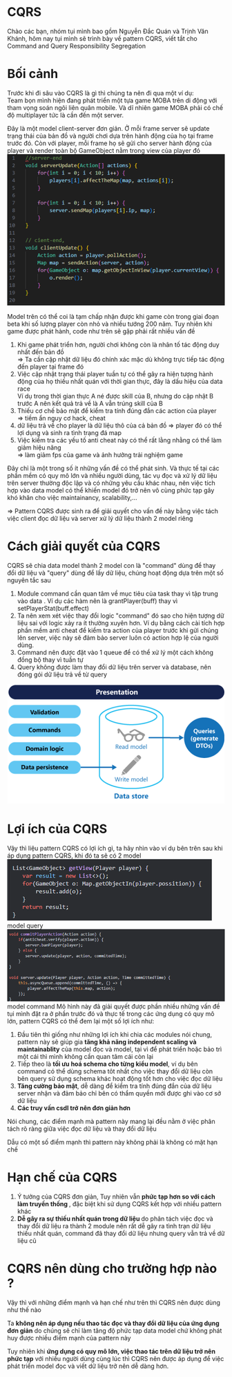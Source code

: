 # CQRS 


Chào các bạn, nhóm tụi mình bao gồm Nguyễn Đắc Quán và Trịnh Văn Khánh, hôm nay tụi mình sẽ trình bày về pattern CQRS, viết tắt cho Command and Query Responsibility Segregation
<h1>Bối cảnh </h1>
Trước khi đi sâu vào CQRS là gì thì chúng ta nên đi qua một ví dụ: <br>
Team bọn mình hiện đang phát triển một tựa game MOBA trên di động với tham vọng soán ngôi liên quân mobile. Và dĩ nhiên game MOBA phải có chế độ multiplayer tức là cần đến một server. <br>

Đây là một model client-server đơn giản. Ở mỗi frame server sẽ update trạng thái của bản đồ và người chơi dựa trên hành động của họ tại frame trước đó. Còn với player, mỗi frame họ sẽ gửi cho server hành động của player và render toàn bộ GameObject nằm trong view của player đó
<img src="/img/pic1.png">

Model trên có thể coi là tạm chấp nhận được khi game còn trong giai đoạn beta khi số lượng player còn nhỏ và nhiều tướng 200 năm. Tuy nhiên khi game được phát hành, code như trên sẽ gặp phải rất nhiều vấn đề
<ol>
<li> Khi game phát triển hơn, người chơi không còn là nhân tố tác động duy nhất đến bản đồ<br>
=> Ta cần cập nhật dữ liệu đó chính xác mặc dù không trực tiếp tác động đến player tại frame đó</li>
<li> Việc cập nhật trạng thái player tuần tự có thể gây ra hiện tượng hành động của họ thiếu nhất quán với thời gian thực, đây là dấu hiệu của data race <br>
Ví dụ trong thời gian thực A né được skill của B, nhưng do cập nhật B trước A nên kết quả trả về là A vẫn trúng skill của B </li>
<li> Thiếu cơ chế bảo mật để kiểm tra tính đúng đắn các action của player <br>
=> tiềm ẩn nguy cơ hack, cheat </li>
<li> dữ liệu trả về cho player là dữ liệu thô của cả bản đồ
=> player đó có thể lợi dụng và sinh ra tình trạng đá map</li>
<li> Việc kiểm tra các yếu tố anti cheat này có thể rất lằng nhằng có thể làm giảm hiệu năng<br>
=> làm giảm fps của game và ảnh hưởng trải nghiệm game </li>
</ol>

Đây chỉ là một trong số ít những vấn đề có thể phát sinh. Và thực tế tại các phần mềm có quy mô lớn và nhiều người dùng, tác vụ đọc và xử lý dữ liệu trên server thường độc lập và có những yêu cầu khác nhau, nên việc tích hợp vào data model có thể khiến model đó trở nên vô cùng phức tạp gây khó khăn cho việc maintainancy, scalability,...

=> Pattern CQRS được sinh ra để giải quyết cho vấn đề này bằng việc tách việc client đọc dữ liệu và server xử lý dữ liệu thành 2 model riêng

<h1> Cách giải quyết của CQRS </h1>
CQRS sẽ chia data model thành 2 model con là "command" dùng để thay đổi dữ liệu và "query" dùng để lấy dữ liệu, chúng hoạt động dựa trên một số nguyên tắc sau
<ol>
<li> Module command cần quan tâm về mục tiêu của task thay vì tập trung vào data . Ví dụ các hàm nên là grantPlayer(buff) thay vì setPlayerStat(buff.effect) </li>
<li> Ta nên xem xét việc thay đổi logic "command" đó sao cho hiện tượng dữ liệu sai với logic xảy ra ít thường xuyên hơn. Ví dụ bằng cách cài tích hợp phần mềm anti cheat để kiểm tra action của player trước khi gửi chúng lên server, việc này sẽ đảm bảo server luôn có action hợp lệ của người dùng.</li>
<li> Command nên được đặt vào 1 queue để có thể xử lý một cách không đồng bộ thay vì tuần tự </li>
<li> Query không được làm thay đổi dữ liệu trên server và database, nên đóng gói dữ liệu trả về từ query </li>
</ol>
<img src="/img/pic2.png">

<h1> Lợi ích của CQRS </h1>
Vậy thì liệu pattern CQRS có lợi ích gì, ta hãy nhìn vào ví dụ bên trên sau khi áp dụng pattern CQRS, khi đó ta sẽ có 2 model
<br><img src="/img/read.png"> model query
<br><img src="/img/write.png"> model command
Mô hình này đã giải quyết được phần nhiều những vấn đề tụi mình đặt ra ở phần trước đó và thực tế trong các ứng dụng có quy mô lớn, pattern CQRS có thể đem lại một số lợi ích như:
<ol> 
<li> Đầu tiên thì giống như những lợi ích khi chia các modules nói chung, pattern này sẽ giúp gia <b> tăng khả năng independent scaling và maintainablity</b> của model đọc và model, tại vì để phát triển hoặc bảo trì một cái thì mình không cần quan tâm cái còn lại </li>
<li> Tiếp theo là <b>tối ưu hoá schema cho từng kiểu model</b>, ví dụ bên command có thể dùng schema tôt nhất cho việc thay đổi dữ liệu còn bên query sử dụng schema khác hoạt động tốt hơn cho việc đọc dữ liệu </li>
<li> <b> Tăng cường bảo mật</b>, dễ dàng để kiểm tra tính đúng đắn của dữ liệu server nhận và đảm bảo chỉ bên có thẩm quyền mới được ghi vào cơ sở dữ liệu </li>
<li> <b> Các truy vấn csdl trở nên đơn giản hơn </b> </li>
</ol>
Nói chung, các điểm mạnh mà pattern này mang lại đều nằm ở việc phân tách rõ ràng giữa việc đọc dữ liệu và thay đổi dữ liệu


Dẫu có một số điểm mạnh thì pattern này không phải là không có mặt hạn chế
<h1> Hạn chế của CQRS </h1>
<ol>
<li>Ý tưởng của CQRS đơn giản, Tuy nhiên vẫn <b>phức tạp hơn so với cách làm truyền thống </b>, đặc biệt khi sử dụng CQRS kết hợp với nhiều pattern khác</li>
<li> <b> Dễ gây ra sự thiếu nhất quán trong dữ liệu </b> do phân tách việc đọc và thay đổi dữ liệu ra thành 2 module nên rất dễ gây ra tình trạn dữ liệu thiếu nhất quán, command đã thay đổi dữ liệu nhưng query vẫn trả về dữ liệu cũ </li>
</ol>
<h1> CQRS nên dùng cho trường hợp nào ? </h1>
Vậy thì với những điểm mạnh và hạn chế như trên thì CQRS nên được dùng như thế nào

Ta <b>không nên áp dụng nếu thao tác đọc và thay đổi dữ liệu của ứng dụng đơn giản</b> do chúng sẽ chỉ làm tăng độ phức tạp data model chứ không phát huy được nhiều điểm mạnh của pattern này

Tuy nhiên khi <b>ứng dụng có quy mô lớn, việc thao tác trên dữ liệu trở nên phức tạp</b> với nhiều người dùng cùng lúc thì CQRS nên được áp dụng để việc phát triển model đọc và viết dữ liệu trở nên dễ dàng hơn.
